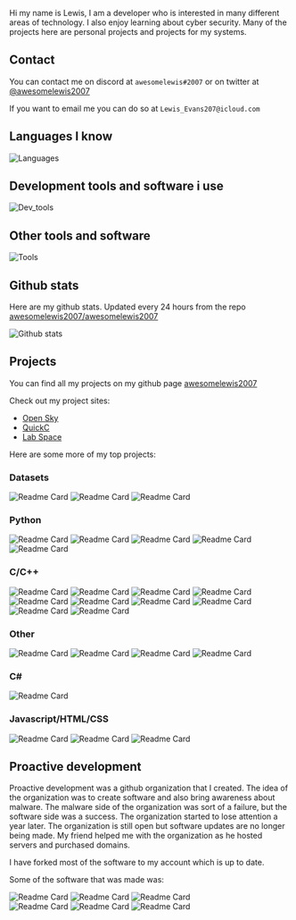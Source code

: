 Hi my name is Lewis, I am a developer who is interested in many different areas of technology. I also enjoy learning about cyber security. Many of the projects here are personal projects and projects for my systems.

## Contact
You can contact me on discord at `awesomelewis#2007` or on twitter at [@awesomelewis2007](https://twitter.com/awesomelewis2007)

If you want to email me you can do so at `Lewis_Evans207@icloud.com`

## Languages I know
![Languages](https://skillicons.dev/icons?i=python,cpp,cs,c,javascript,nodejs,dotnet,bash,css,html,rust)
## Development tools and software i use
![Dev_tools](https://skillicons.dev/icons?i=git,docker,github,googlecloud,vscode,visualstudio,raspberrypi,linux,powershell,replit)
## Other tools and software
![Tools](https://skillicons.dev/icons?i=blender,ps,pr,ai,xd,figma)

## Github stats
Here are my github stats. Updated every 24 hours from the repo [awesomelewis2007/awesomelewis2007](https://github.com/awesomelewis2007/awesomelewis2007)

![Github stats](https://raw.githubusercontent.com/awesomelewis2007/awesomelewis2007/master/github-metrics.svg)

## Projects
You can find all my projects on my github page [awesomelewis2007](https://github.com/awesomelewis2007?tab=repositories&q=&type=source&language=&sort=)

Check out my project sites:
- [Open Sky](https://awesomelewis2007.github.io/OpenSky)
- [QuickC](https://awesomelewis2007.github.io/quickc)
- [Lab Space](https://awesomelewis2007.github.io/labspace)

Here are some more of my top projects:

### Datasets
![Readme Card](https://github-readme-stats.vercel.app/api/pin/?username=awesomelewis2007&repo=audio_dataset)
![Readme Card](https://github-readme-stats.vercel.app/api/pin/?username=awesomelewis2007&repo=image_dataset)
![Readme Card](https://github-readme-stats.vercel.app/api/pin/?username=awesomelewis2007&repo=opensky)

### Python
![Readme Card](https://github-readme-stats.vercel.app/api/pin/?username=awesomelewis2007&repo=Datashredder)
![Readme Card](https://github-readme-stats.vercel.app/api/pin/?username=awesomelewis2007&repo=Discord_bot)
![Readme Card](https://github-readme-stats.vercel.app/api/pin/?username=awesomelewis2007&repo=Downtime_Diary)
![Readme Card](https://github-readme-stats.vercel.app/api/pin/?username=awesomelewis2007&repo=github-bulk-clone)
![Readme Card](https://github-readme-stats.vercel.app/api/pin/?username=awesomelewis2007&repo=hexshift)

### C/C++
![Readme Card](https://github-readme-stats.vercel.app/api/pin/?username=awesomelewis2007&repo=blk-rn)
![Readme Card](https://github-readme-stats.vercel.app/api/pin/?username=awesomelewis2007&repo=cat)
![Readme Card](https://github-readme-stats.vercel.app/api/pin/?username=awesomelewis2007&repo=Cpp-Project-Maker)
![Readme Card](https://github-readme-stats.vercel.app/api/pin/?username=awesomelewis2007&repo=cpp_console_colour)
![Readme Card](https://github-readme-stats.vercel.app/api/pin/?username=awesomelewis2007&repo=fancy_uptime)
![Readme Card](https://github-readme-stats.vercel.app/api/pin/?username=awesomelewis2007&repo=emulator)
![Readme Card](https://github-readme-stats.vercel.app/api/pin/?username=awesomelewis2007&repo=CPPEMU)
![Readme Card](https://github-readme-stats.vercel.app/api/pin/?username=awesomelewis2007&repo=CPPEMU-Compiler)
![Readme Card](https://github-readme-stats.vercel.app/api/pin/?username=awesomelewis2007&repo=light_builtins)
![Readme Card](https://github-readme-stats.vercel.app/api/pin/?username=awesomelewis2007&repo=shell)

### Other
![Readme Card](https://github-readme-stats.vercel.app/api/pin/?username=awesomelewis2007&repo=Ldiag)
![Readme Card](https://github-readme-stats.vercel.app/api/pin/?username=awesomelewis2007&repo=cpp_template)
![Readme Card](https://github-readme-stats.vercel.app/api/pin/?username=awesomelewis2007&repo=cpp_make_configure)
![Readme Card](https://github-readme-stats.vercel.app/api/pin/?username=awesomelewis2007&repo=lab_space)

### C#
![Readme Card](https://github-readme-stats.vercel.app/api/pin/?username=awesomelewis2007&repo=InfoByte)

### Javascript/HTML/CSS
![Readme Card](https://github-readme-stats.vercel.app/api/pin/?username=awesomelewis2007&repo=Animate)
![Readme Card](https://github-readme-stats.vercel.app/api/pin/?username=awesomelewis2007&repo=Code_Crack)
![Readme Card](https://github-readme-stats.vercel.app/api/pin/?username=awesomelewis2007&repo=Cookie_Manager)

## Proactive development
Proactive development was a github organization that I created. The idea of the organization was to create software and also bring awareness about malware. The malware side of the organization was sort of a failure, but the software side was a success. The organization started to lose attention a year later. The organization is still open but software updates are no longer being made. My friend helped me with the organization as he hosted servers and purchased domains.

I have forked most of the software to my account which is up to date.

Some of the software that was made was:

![Readme Card](https://github-readme-stats.vercel.app/api/pin/?username=Proactive-Development&repo=CaesarPlus)
![Readme Card](https://github-readme-stats.vercel.app/api/pin/?username=Proactive-Development&repo=jsonreg)
![Readme Card](https://github-readme-stats.vercel.app/api/pin/?username=Proactive-Development&repo=pykeygen)    
![Readme Card](https://github-readme-stats.vercel.app/api/pin/?username=Proactive-Development&repo=hash-util)
![Readme Card](https://github-readme-stats.vercel.app/api/pin/?username=Proactive-Development&repo=pstat)
![Readme Card](https://github-readme-stats.vercel.app/api/pin/?username=Proactive-Development&repo=AuthCheck)
